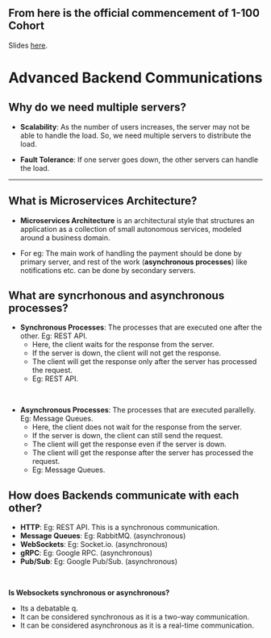 ## From here is the official commencement of 1-100 Cohort

Slides [here](https://projects.100xdevs.com/tracks/ABEC).

# Advanced Backend Communications

## Why do we need multiple servers?

- **Scalability**: As the number of users increases, the server may not be able to handle the load. So, we need multiple servers to distribute the load.

- **Fault Tolerance**: If one server goes down, the other servers can handle the load.

---

## What is Microservices Architecture?

- **Microservices Architecture** is an architectural style that structures an application as a collection of small autonomous services, modeled around a business domain.

- For eg: The main work of handling the payment should be done by primary server, and rest of the work (**asynchronous processes**) like notifications etc. can be done by secondary servers.

## What are syncrhonous and asynchronous processes?

- **Synchronous Processes**: The processes that are executed one after the other. Eg: REST API.
  - Here, the client waits for the response from the server.
  - If the server is down, the client will not get the response.
  - The client will get the response only after the server has processed the request.
  - Eg: REST API.

<br>

- **Asynchronous Processes**: The processes that are executed parallelly. Eg: Message Queues.
  - Here, the client does not wait for the response from the server.
  - If the server is down, the client can still send the request.
  - The client will get the response even if the server is down.
  - The client will get the response after the server has processed the request.
  - Eg: Message Queues.

## How does Backends communicate with each other?

- **HTTP**: Eg: REST API. This is a synchronous communication.
- **Message Queues**: Eg: RabbitMQ. (asynchronous)
- **WebSockets**: Eg: Socket.io. (asynchronous)
- **gRPC**: Eg: Google RPC. (asynchronous)
- **Pub/Sub**: Eg: Google Pub/Sub. (asynchronous)

<br>

**Is Websockets synchronous or asynchronous?**

- Its a debatable q.
- It can be considered synchronous as it is a two-way communication.
- It can be considered asynchronous as it is a real-time communication.
